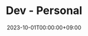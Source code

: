 ---
title: "Dev - Personal"
description: ""
summary: "개인적으로 Coding을 하며 도움이 되었던 내용을 기록합니다.\n주로 Side Project, 실제 사용경험&고민을 기반으로 합니다."
date: 2023-10-01T00:00:00+09:00
lastmod: 2023-10-01T00:00:00+09:00
draft: false
weight: 50
pinned: false
homepage: true
---
